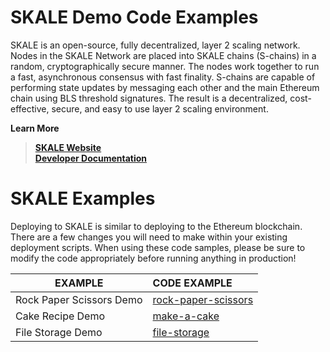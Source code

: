 # SKALE Demo Code Examples

SKALE is an open-source, fully decentralized, layer 2 scaling network. Nodes in the SKALE Network are placed into SKALE chains (S-chains) in a random, cryptographically secure manner. The nodes work together to run a fast, asynchronous consensus with fast finality. S-chains are capable of performing state updates by messaging each other and the main Ethereum chain using BLS threshold signatures. The result is a decentralized, cost-effective, secure, and easy to use layer 2 scaling environment.

 
**Learn More**
> **[SKALE Website](https://skalelabs.com/)** <br/>
> **[Developer Documentation](https://developers.skalelabs.com/)**

# SKALE Examples

Deploying to SKALE is similar to deploying to the Ethereum blockchain. There are a few changes you will need to make within your existing deployment scripts. When using these code samples, please be sure to modify the code appropriately before running anything in production!

EXAMPLE | CODE EXAMPLE | 
---|:---  | 
Rock Paper Scissors Demo | [rock-paper-scissors](rock-paper-scissors) |
Cake Recipe Demo | [make-a-cake](make-a-cake) |
File Storage Demo | [file-storage](file-storage) |
